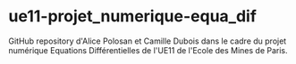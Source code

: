 # ue11-projet_numerique-equa_dif
GitHub repository d'Alice Polosan et Camille Dubois dans le cadre du projet numérique Equations Différentielles de l'UE11 de l'Ecole des Mines de Paris.
